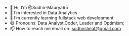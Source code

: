 - 👋 Hi, I’m @Sudhir-Maurya65
- 👀 I’m interested in Data Analytics
- 🌱 I’m currently learning fullstack web development
- 😄 Pronouns: Data Analyst,Coder, Leader and Optimism;
- 📫 How to reach me email on: sudhirsheat@gmail.com
<!---
Sudhir-Maurya65/Sudhir-Maurya65 is a ✨ special ✨ repository because its `README.md` (this file) appears on your GitHub profile.
You can click the Preview link to take a look at your changes.
--->
